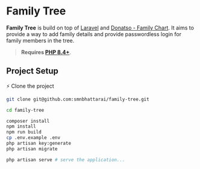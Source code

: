 # Family Tree

**Family Tree** is build on top of [Laravel](https://laravel.com) and [Donatso - Family Chart](https://github.com/donatso/family-chart).
It aims to provide a way to add family details and provide passwordless login for family members in the tree.

> **Requires [PHP 8.4+](https://php.net/releases/)**.

## Project Setup

⚡️ Clone the project

```bash
git clone git@github.com:smnbhattarai/family-tree.git

cd family-tree

composer install
npm install
npm run build
cp .env.example .env
php artisan key:generate
php artisan migrate

php artisan serve # serve the application...
```
